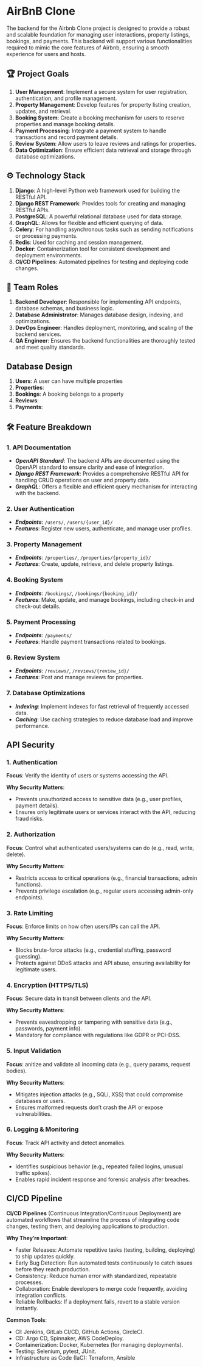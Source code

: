 # AirBnB Clone

The backend for the Airbnb Clone project is designed to provide a robust and scalable foundation for managing user interactions, property listings, bookings, and payments. This backend will support various functionalities required to mimic the core features of Airbnb, ensuring a smooth experience for users and hosts.


## 🏆 Project Goals

1. **User Management**: Implement a secure system for user registration, authentication, and profile management.
2. **Property Management**: Develop features for property listing creation, updates, and retrieval.
3. **Booking System**: Create a booking mechanism for users to reserve properties and manage booking details.
4. **Payment Processing**: Integrate a payment system to handle transactions and record payment details.
5. **Review System**: Allow users to leave reviews and ratings for properties.
6. **Data Optimization**: Ensure efficient data retrieval and storage through database optimizations.


## ⚙️  Technology Stack

1. **Django**: A high-level Python web framework used for building the RESTful API.
2. **Django REST Framework**: Provides tools for creating and managing RESTful APIs.
3. **PostgreSQL**: A powerful relational database used for data storage.
4. **GraphQL**: Allows for flexible and efficient querying of data.
5. **Celery**: For handling asynchronous tasks such as sending notifications or processing payments.
6. **Redis**: Used for caching and session management.
7. **Docker**: Containerization tool for consistent development and deployment environments.
8. **CI/CD Pipelines**: Automated pipelines for testing and deploying code changes.


## 👥 Team Roles

1. **Backend Developer**: Responsible for implementing API endpoints, database schemas, and business logic.
2. **Database Administrator**: Manages database design, indexing, and optimizations.
3. **DevOps Engineer**: Handles deployment, monitoring, and scaling of the backend services.
4. **QA Engineer**: Ensures the backend functionalities are thoroughly tested and meet quality standards.


## Database Design

1. **Users**: A user can have multiple properties
2. **Properties**:
3. **Bookings**: A booking belongs to a property
4. **Reviews**:
5. **Payments**:


## 🛠️ Feature Breakdown

### 1. API Documentation
+ ***OpenAPI Standard***: The backend APIs are documented using the OpenAPI standard to ensure clarity and ease of integration.
+ ***Django REST Framework***: Provides a comprehensive RESTful API for handling CRUD operations on user and property data.
+ ***GraphQL***: Offers a flexible and efficient query mechanism for interacting with the backend.

### 2. User Authentication
+ ***Endpoints***: `/users/`, `/users/{user_id}/`
+ ***Features***: Register new users, authenticate, and manage user profiles.

### 3. Property Management
+ ***Endpoints***: `/properties/`, `/properties/{property_id}/`
+ ***Features***: Create, update, retrieve, and delete property listings.

### 4. Booking System
+ ***Endpoints***: `/bookings/`, `/bookings/{booking_id}/`
+ ***Features***: Make, update, and manage bookings, including check-in and check-out details.

### 5. Payment Processing
+ ***Endpoints***: `/payments/`
+ ***Features***: Handle payment transactions related to bookings.

### 6. Review System
+ ***Endpoints***: `/reviews/`, `/reviews/{review_id}/`
+ ***Features***: Post and manage reviews for properties.

### 7. Database Optimizations
+ ***Indexing***: Implement indexes for fast retrieval of frequently accessed data.
+ ***Caching***: Use caching strategies to reduce database load and improve performance.


## API Security

### 1. Authentication
**Focus**: Verify the identity of users or systems accessing the API.

**Why Security Matters**:
+ Prevents unauthorized access to sensitive data (e.g., user profiles, payment details).
+ Ensures only legitimate users or services interact with the API, reducing fraud risks.

### 2. Authorization
**Focus**: Control what authenticated users/systems can do (e.g., read, write, delete).

**Why Security Matters**:
+ Restricts access to critical operations (e.g., financial transactions, admin functions). 
+ Prevents privilege escalation (e.g., regular users accessing admin-only endpoints).

### 3. Rate Limiting
**Focus**: Enforce limits on how often users/IPs can call the API.

**Why Security Matters**:
+ Blocks brute-force attacks (e.g., credential stuffing, password guessing).
+ Protects against DDoS attacks and API abuse, ensuring availability for legitimate users.

### 4. Encryption (HTTPS/TLS)
**Focus**: Secure data in transit between clients and the API.

**Why Security Matters**:
+ Prevents eavesdropping or tampering with sensitive data (e.g., passwords, payment info).
+ Mandatory for compliance with regulations like GDPR or PCI-DSS.

### 5. Input Validation
**Focus**: anitize and validate all incoming data (e.g., query params, request bodies).

**Why Security Matters**:
+ Mitigates injection attacks (e.g., SQLi, XSS) that could compromise databases or users.
+ Ensures malformed requests don’t crash the API or expose vulnerabilities.

### 6. Logging & Monitoring
**Focus**: Track API activity and detect anomalies.

**Why Security Matters**:
+ Identifies suspicious behavior (e.g., repeated failed logins, unusual traffic spikes).
+ Enables rapid incident response and forensic analysis after breaches.


## CI/CD Pipeline

**CI/CD Pipelines** (Continuous Integration/Continuous Deployment) are automated workflows that streamline the process of integrating code changes, testing them, and deploying applications to production.

**Why They’re Important**:
+ Faster Releases: Automate repetitive tasks (testing, building, deploying) to ship updates quickly.
+ Early Bug Detection: Run automated tests continuously to catch issues before they reach production.
+ Consistency: Reduce human error with standardized, repeatable processes.
+ Collaboration: Enable developers to merge code frequently, avoiding integration conflicts.
+ Reliable Rollbacks: If a deployment fails, revert to a stable version instantly.

**Common Tools**:
+ CI: Jenkins, GitLab CI/CD, GitHub Actions, CircleCI.
+ CD: Argo CD, Spinnaker, AWS CodeDeploy.
+ Containerization: Docker, Kubernetes (for managing deployments).
+ Testing: Selenium, pytest, JUnit.
+ Infrastructure as Code (IaC): Terraform, Ansible
